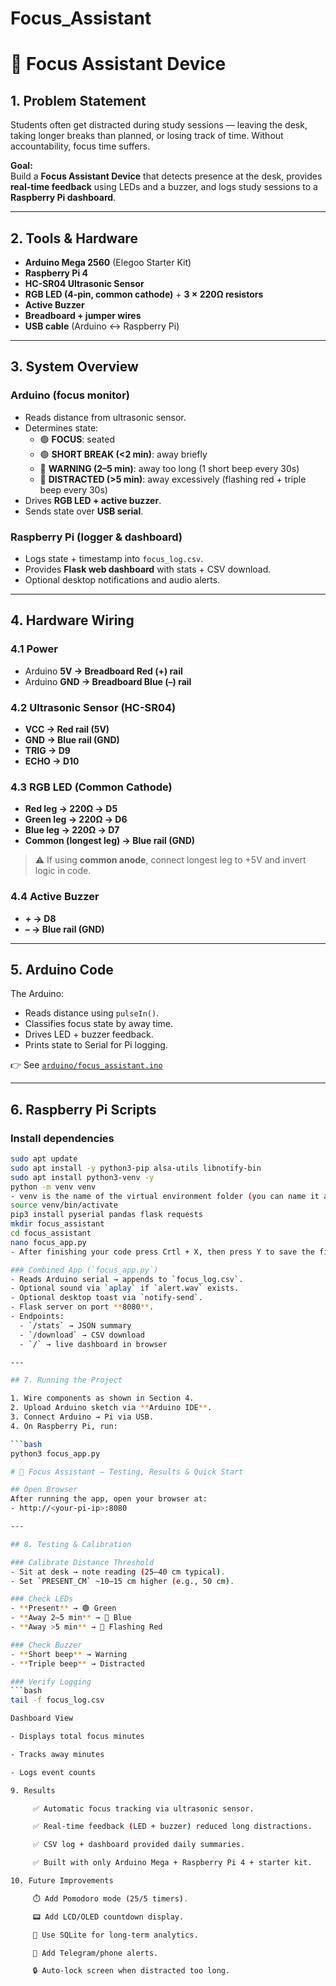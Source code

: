 # Focus_Assistant

# 🎯 Focus Assistant Device

## 1. Problem Statement
Students often get distracted during study sessions — leaving the desk, taking longer breaks than planned, or losing track of time. Without accountability, focus time suffers.

**Goal:**  
Build a **Focus Assistant Device** that detects presence at the desk, provides **real-time feedback** using LEDs and a buzzer, and logs study sessions to a **Raspberry Pi dashboard**.

---

## 2. Tools & Hardware
- **Arduino Mega 2560** (Elegoo Starter Kit)
- **Raspberry Pi 4**
- **HC-SR04 Ultrasonic Sensor**
- **RGB LED (4-pin, common cathode)** + **3 × 220Ω resistors**
- **Active Buzzer**
- **Breadboard + jumper wires**
- **USB cable** (Arduino ↔ Raspberry Pi)

---

## 3. System Overview

### Arduino (focus monitor)
- Reads distance from ultrasonic sensor.
- Determines state:
  - 🟢 **FOCUS**: seated
  - 🟢 **SHORT BREAK (<2 min)**: away briefly
  - 🔵 **WARNING (2–5 min)**: away too long (1 short beep every 30s)
  - 🔴 **DISTRACTED (>5 min)**: away excessively (flashing red + triple beep every 30s)
- Drives **RGB LED + active buzzer**.
- Sends state over **USB serial**.

### Raspberry Pi (logger & dashboard)
- Logs state + timestamp into `focus_log.csv`.
- Provides **Flask web dashboard** with stats + CSV download.
- Optional desktop notifications and audio alerts.

---

## 4. Hardware Wiring

### 4.1 Power
- Arduino **5V → Breadboard Red (+) rail**
- Arduino **GND → Breadboard Blue (–) rail**

### 4.2 Ultrasonic Sensor (HC-SR04)
- **VCC → Red rail (5V)**
- **GND → Blue rail (GND)**
- **TRIG → D9**
- **ECHO → D10**

### 4.3 RGB LED (Common Cathode)
- **Red leg → 220Ω → D5**
- **Green leg → 220Ω → D6**
- **Blue leg → 220Ω → D7**
- **Common (longest leg) → Blue rail (GND)**

> ⚠️ If using **common anode**, connect longest leg to +5V and invert logic in code.

### 4.4 Active Buzzer
- **+ → D8**
- **– → Blue rail (GND)**

---

## 5. Arduino Code
The Arduino:
- Reads distance using `pulseIn()`.
- Classifies focus state by away time.
- Drives LED + buzzer feedback.
- Prints state to Serial for Pi logging.

👉 See [`arduino/focus_assistant.ino`](arduino/focus_assistant.ino)

---

## 6. Raspberry Pi Scripts

### Install dependencies
```bash
sudo apt update
sudo apt install -y python3-pip alsa-utils libnotify-bin
sudo apt install python3-venv -y
python -m venv venv
- venv is the name of the virtual environment folder (you can name it anything)
source venv/bin/activate
pip3 install pyserial pandas flask requests
mkdir focus_assistant
cd focus_assistant
nano focus_app.py
- After finishing your code press Crtl + X, then press Y to save the file, and lastly press Crtl + X to escape fromn the from the text editor

### Combined App (`focus_app.py`)
- Reads Arduino serial → appends to `focus_log.csv`.
- Optional sound via `aplay` if `alert.wav` exists.
- Optional desktop toast via `notify-send`.
- Flask server on port **8080**.
- Endpoints:
  - `/stats` → JSON summary
  - `/download` → CSV download
  - `/` → live dashboard in browser

---

## 7. Running the Project

1. Wire components as shown in Section 4.  
2. Upload Arduino sketch via **Arduino IDE**.  
3. Connect Arduino → Pi via USB.  
4. On Raspberry Pi, run:

```bash
python3 focus_app.py

# 🔧 Focus Assistant – Testing, Results & Quick Start

## Open Browser
After running the app, open your browser at:
- http://<your-pi-ip>:8080

---

## 8. Testing & Calibration

### Calibrate Distance Threshold
- Sit at desk → note reading (25–40 cm typical).
- Set `PRESENT_CM` ~10–15 cm higher (e.g., 50 cm).

### Check LEDs
- **Present** → 🟢 Green  
- **Away 2–5 min** → 🔵 Blue  
- **Away >5 min** → 🔴 Flashing Red  

### Check Buzzer
- **Short beep** → Warning  
- **Triple beep** → Distracted  

### Verify Logging
```bash
tail -f focus_log.csv

Dashboard View

- Displays total focus minutes

- Tracks away minutes

- Logs event counts

9. Results

     ✅ Automatic focus tracking via ultrasonic sensor.

     ✅ Real-time feedback (LED + buzzer) reduced long distractions.

     ✅ CSV log + dashboard provided daily summaries.

     ✅ Built with only Arduino Mega + Raspberry Pi 4 + starter kit.

10. Future Improvements

     ⏱️ Add Pomodoro mode (25/5 timers).

     📟 Add LCD/OLED countdown display.

     💾 Use SQLite for long-term analytics.

     📱 Add Telegram/phone alerts.

     🔒 Auto-lock screen when distracted too long.


